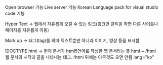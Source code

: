 Open browser 기능
Live server 기능
Korean Language pack for visual studio code 기능

Hyper Text -> 웹에서 자유롭게 오갈 수 있는 링크(링크만 클릭을 하면 다른 사이트나 페이지를 자유롭게 이동)

Mark up -> 태그(tag)를 의미 텍스트뿐만 아니라 이미지, 영상 등을 표시함

!DOCTYPE html -> 현재 문서가 html5언어로 작성한 웹 문서라는 뜻
html ~ /html 웹 문서의 시작과 끝을 나타내는 태그. /html 뒤에는 아무것도 오면 안됨
lang="ko"